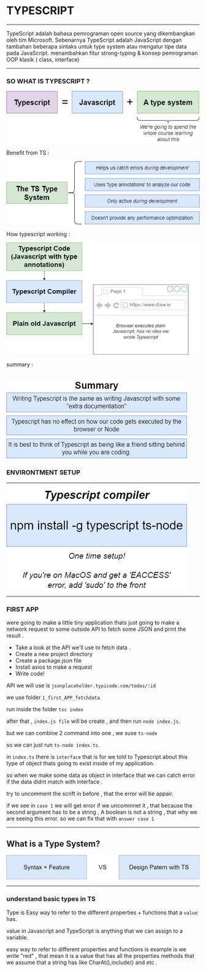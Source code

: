 # **TYPESCRIPT**
---

TypeScript  adalah bahasa pemrograman open source yang dikembangkan oleh tim Microsoft. Sebenarnya TypeScript adalah JavaScript dengan tambahan beberapa sintaks untuk type system atau mengatur tipe data pada JavaScript. menambahkan fitur strong-typing & konsep pemrograman OOP klasik ( class, interface)



---

### **SO WHAT IS TYPESCRIPT ?**

![Chat Preview](https://github.com/zainuddin-maker/typescript/blob/master/diagrams-01%20-%20int.png?raw=true)

Benefit from TS :

![Chat Preview](https://github.com/zainuddin-maker/typescript/blob/master/diagrams-02%20-%20types.drawio.png?raw=true)

How typescript working :

![Chat Preview](https://github.com/zainuddin-maker/typescript/blob/master/diagrams-04%20-%20run.drawio.png?raw=true)

summary :

![Chat Preview](https://github.com/zainuddin-maker/typescript/blob/master/diagrams-07%20-%20summary.drawio.png?raw=true)
---

### **ENVIRONTMENT SETUP**
---
![Chat Preview](https://github.com/zainuddin-maker/typescript/blob/master/diagrams-08%20-%20tsc.png?raw=true)

---

### **FIRST APP**

were going to make a little tiny application thats just going to make a network request to some outside API to fetch some JSON and print the result .

- Take a look at the API we'll use to fetch data .
- Create a new project directory
- Create a package.json file
- Install axios to make a request
- Write code!

API we will use is `jsonplaceholder.typicode.com/todos/:id`

we use folder `1_first_APP_fetchdata`

run inside the folder
 `tsc index`

 after that , `index.js file` will be create , and then run `node index.js`.

 but we can combine 2 command into one , we suse `ts-node`

 so we can just run `ts-node index.ts`. 

 in `index.ts` there is `interface` that is for we told to Typescript about this type of object thats going to exist inside of my application. 

 so when we make some data as object in interface that we can catch error if the data didnt match with interface .

 try to uncomment the scrift in before , that the error will be appair.

 if we see in `case 1` we will get error if we uncommnet it , that because the second argument has to be a string , A boolean is not a string , that why we are seeing this error.
 so we can fix that with `answer case 1`

 ---

## **What is a Type System?**

![Chat Preview](https://github.com/zainuddin-maker/typescript/blob/master/diagrams-06%20-%20interfaces.png?raw=true)


--- 
 ### **understand basic types in TS**


Type is Easy way to refer to the different properties + functions that a `value` has.

value in Javascript and TypeScript is anything that we can assign to a variable.

easy way to refer to different properties and functions is example is we write "red" , that mean it is a value that has all the properties methods that we assume that a string has like CharAt(),include() and etc .






